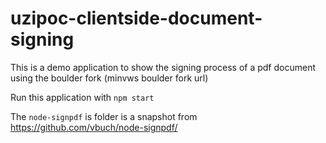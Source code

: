 # uzipoc-clientside-document-signing
This is a demo application to show the signing process of a pdf document
 using the boulder fork (minvws boulder fork url)

Run this application with `npm start`


The `node-signpdf` is folder is a snapshot from https://github.com/vbuch/node-signpdf/